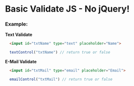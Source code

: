 # Basic Validate JS - No jQuery!

### Example:

**Text Validate**

```html
  <input id="txtName" type="text" placeholder="Name">
```

```javascript
  textControl("txtName") // return true or false
```

**E-Mail Validate**

```html
  <input id="txtMail" type="email" placeholder="Email">
```

```javascript
  emailControl("txtMail") // return true or false
```